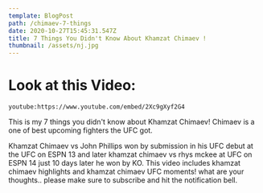 ```yaml
---
template: BlogPost
path: /chimaev-7-things
date: 2020-10-27T15:45:31.547Z
title: 7 Things You Didn't Know About Khamzat Chimaev !
thumbnail: /assets/nj.jpg
---
```

# Look at this Video:

`youtube:https://www.youtube.com/embed/2Xc9gXyf2G4`

This is my 7 things you didn't know about Khamzat Chimaev! Chimaev is a one of best upcoming fighters the UFC got. 

Khamzat Chimaev vs John Phillips won by submission in his UFC debut at the UFC on ESPN 13 and later khamzat chimaev vs rhys mckee at UFC on ESPN 14 just 10 days later he won by KO. This video includes khamzat chimaev highlights and khamzat chimaev UFC moments! what are your thoughts.. please make sure to subscribe and hit the notification bell.
